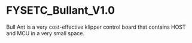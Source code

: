 # FYSETC_Bullant_V1.0
Bull Ant is a very cost-effective klipper control board that contains HOST and MCU in a very small space.
